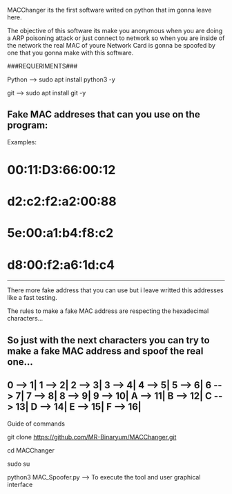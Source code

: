 MACChanger its the first software writed on python that im gonna leave here.

The objective of this software its make you anonymous when you are doing a ARP poisoning attack or just connect to network so when you are inside of the network the real MAC of youre Network Card is gonna be spoofed by one that you gonna make with this software.

###REQUERIMENTS###

Python --> sudo apt install python3 -y

git --> sudo apt install git -y 


Fake MAC addreses that can you use on the program:
----------------------------------------------------------------------------------------------------
Examples: 

# 00:11:D3:66:00:12
# d2:c2:f2:a2:00:88
# 5e:00:a1:b4:f8:c2
# d8:00:f2:a6:1d:c4
----------------------------------------------------------------------------------------------------
There more fake address that you can use but i leave writted this addresses like a fast testing.

The rules to make a fake MAC address are respecting the hexadecimal characters...

So just with the next characters you can try to make a fake MAC address and spoof the real one...
----------------------------------------------------------------------------------------------------
0 --> 1| 
1 --> 2|
2 --> 3| 
3 --> 4| 
4 --> 5| 
5 --> 6| 
6 --> 7| 
7 --> 8| 
8 --> 9| 
9 --> 10| 
A --> 11| 
B --> 12| 
C --> 13| 
D --> 14| 
E --> 15| 
F --> 16|
----------------------------------------------------------------------------------------------------

Guide of commands

git clone https://github.com/MR-Binaryum/MACChanger.git

cd MACChanger

sudo su

 python3 MAC_Spoofer.py  --> To execute the tool and user graphical interface

